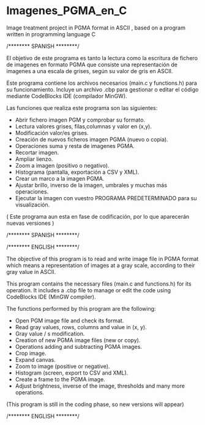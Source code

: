 # Imagenes_PGMA_en_C
Image treatment project in PGMA format in ASCII , based on a program written in programming language C

/********   SPANISH   ********/


El objetivo de este programa es tanto la lectura como la escritura de fichero de imagenes en formato PGMA
que consiste una representación de imagenes a una escala de grises, según su valor de gris en ASCII.

Este programa contiene los archivos necesarios (main.c y functions.h) para su funcionamiento. Incluye
un archivo .cbp para gestionar o editar el código mediante CodeBlocks IDE (compilador MinGW).

Las funciones que realiza este programa son las siguientes:
- Abrir fichero imagen PGM y comprobar su formato.
- Lectura valores grises, filas,columnas y valor en (x,y).
- Modificación valor/es grises.
- Creación de nuevos ficheros imagen PGMA (nuevo o copia).
- Operaciones suma y resta de imagenes PGMA.
- Recortar imagen.
- Ampliar lienzo.
- Zoom a imagen (positivo o negativo).
- Histograma (pantalla, exportación a CSV y XML).
- Crear un marco a la imagen PGMA.
- Ajustar brillo, inverso de la imagen, umbrales y muchas más operaciones.
- Ejecutar la imagen con vuestro PROGRAMA PREDETERMINADO para su visualización. 

( Este programa aun esta en fase de codificación, por lo que aparecerán nuevas versiones )


/********   SPANISH   ********/


/********   ENGLISH   ********/


The objective of this program is to read and write image file in PGMA format
which means a representation of images at a gray scale, according to their gray value in ASCII.

This program contains the necessary files (main.c and functions.h) for its operation. It includes
a .cbp file to manage or edit the code using CodeBlocks IDE (MinGW compiler).

The functions performed by this program are the following:
- Open PGM image file and check its format.
- Read gray values, rows, columns and value in (x, y).
- Gray value / s modification.
- Creation of new PGMA image files (new or copy).
- Operations adding and subtracting PGMA images.
- Crop image.
- Expand canvas.
- Zoom to image (positive or negative).
- Histogram (screen, export to CSV and XML).
- Create a frame to the PGMA image.
- Adjust brightness, inverse of the image, thresholds and many more operations.

(This program is still in the coding phase, so new versions will appear)


/********   ENGLISH   ********/

